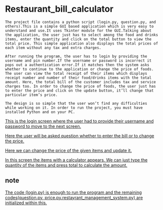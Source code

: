 # Restaurant_bill_calculator

```
The project file contains a python script (login.py, question.py, and others).This is a simple GUI based application which is very easy to understand and use.It uses Tkinter module for the GUI.Talking about the application, the user just has to select among the food and drinks items, enter the quantity and click on the total button to view the total price. This simple application also displays the total prices of each item without any tax and extra charges.

After running the program, the user has to login by providing the username and pin number.If the username or password is incorrect it pops out a authentication error.If it matches then the system asks whether to continue to the application or change the price of foods. The user can view the total receipt of their items which displays receipt number and number of their food/drinks items with the total amount. Here, the total bill of the customer includes tax and service charges too. In order to change the price of foods, the user just has to enter the price and click on the update button, it’ll change that particular item’s price.

The design is so simple that the user won’t find any difficulties while working on it. In order to run the project, you must have installed Python and on your PC.
```


[This is the login screen where the user had to provide their username and password to move to the next screen.](login.py)

[Here the user will be asked question whether to enter the bill or to change the price.](question.py)

[Here we can change the price of the given items and update it.](price.py)

[In this screen the items with a calculator appears. We can just type the quantity of the items and press total to calculate the amount.](restaurant_management_system.py)

## note
[The code (login.py) is enough to run the program and the remaining codes(question.py, price.py.restayrant_management_system.py) are initialized within this.](login.py)

